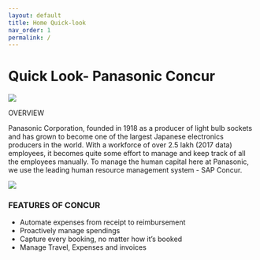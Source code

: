 ```yaml
---
layout: default
title: Home Quick-look
nav_order: 1
permalink: /
---
```


# Quick Look- Panasonic Concur

<img class="zoom" src="{{ site.url }}{{ site.baseurl }}\assets\images\image1.jpeg"> 

OVERVIEW

Panasonic Corporation, founded in 1918 as a producer of light bulb sockets and has grown to become one of the largest Japanese electronics producers in the world. With a workforce of over 2.5 lakh (2017 data) employees, it becomes quite some effort to manage and keep track of all the employees manually.
To manage the human capital here at Panasonic, we use the leading human resource management system - SAP Concur.

<img class="zoom" src="{{ site.url }}{{ site.baseurl }}\assets\images\image4.jpeg"> 

### **FEATURES OF CONCUR**
+ Automate expenses from receipt to reimbursement
+ Proactively manage spendings
+ Capture every booking, no matter how it’s booked
+ Manage Travel, Expenses and invoices
